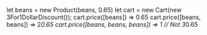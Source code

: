 let beans = new Product(beans, 0.65)
let cart = new Cart(new 3For1DollarDiscount());
cart.price([beans]) => 0.65
cart.price([beans, beans]) => 2*0.65 
cart.price([beans, beans, beans]) => 1 // Not 3*0.65
